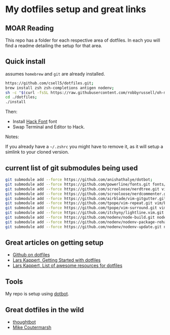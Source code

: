 # My dotfiles setup and great links

## MOAR Reading

This repo has a folder for each respective area of dotfiles. In each you will find a readme
detailing the setup for that area.

## Quick install

assumes `homebrew` and `git` are already installed.

```bash
https://github.com/csell5/dotfiles.git;
brew install zsh zsh-completions antigen nodenv;
sh -c "$(curl -fsSL https://raw.githubusercontent.com/robbyrussell/oh-my-zsh/master/tools/install.sh)";
cd ./dotfiles;
./install
```

Then:

- Install [Hack Font](https://github.com/source-foundry/Hack#quick-installation) font
- Swap Terminal and Editor to Hack.

Notes:

If you already have a `~/.zshrc` you might have to remove it, as it will setup a simlink to your cloned version.

## current list of git submodules being used

```bash
git submodule add --force https://github.com/anishathalye/dotbot;
git submodule add --force https://github.com/powerline/fonts.git fonts/powerline;
git submodule add --force https://github.com/scrooloose/nerdtree.git vim/bundle/nerdtree;
git submodule add --force https://github.com/scrooloose/nerdcommenter.git vim/bundle/nerdcommenter;
git submodule add --force https://github.com/airblade/vim-gitgutter.git vim/bundle/vim-gitgutter;
git submodule add --force https://github.com/tpope/vim-repeat.git vim/bundle/vim-repeat;
git submodule add --force https://github.com/tpope/vim-surround.git vim/bundle/vim-surround;
git submodule add --force https://github.com/itchyny/lightline.vim.git vim/bundle/lightline;
git submodule add --force https://github.com/nodenv/node-build.git nodenv/plugins/node-build;
git submodule add --force https://github.com/nodenv/nodenv-package-rehash.git nodenv/plugins/nodenv-package-rehash;
git submodule add --force https://github.com/nodenv/nodenv-update.git nodenv/plugins/nodenv-update;
```

## Great articles on getting setup

- [Github on dotfiles](https://dotfiles.github.io/)
- [Lars Kappert, Getting Started with dotfiles](https://medium.com/@webprolific/getting-started-with-dotfiles-43c3602fd789#.wpybvrqqk)
- [Lars Kappert, List of awesome resources for dotfiles](https://github.com/webpro/awesome-dotfiles)

## Tools

My repo is setup using [dotbot](https://github.com/anishathalye/dotbot).

## Great dotfiles in the wild

- [thoughtbot](https://github.com/thoughtbot/dotfiles)
- [Mike Coutermarsh](https://github.com/mscoutermarsh/dotfiles)

